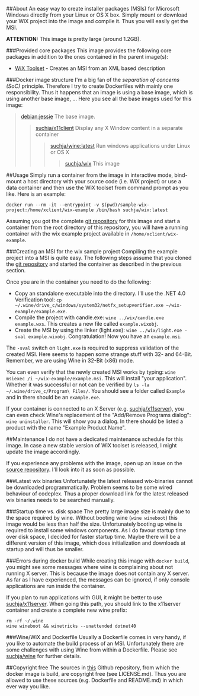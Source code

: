##About
An easy way to create installer packages (MSIs) for Microsoft Windows directly from your Linux or OS X box. Simply mount or download your WiX project into the image and compile it. Thus you will easily get the MSI.

**ATTENTION:** This image is pretty large (around 1.2GB).

###Provided core packages
This image provides the following core packages in addition to the ones contained in the parent image(s):

- [WiX Toolset](http://wixtoolset.org) - Creates an MSI from an XML based description

###Docker image structure
I'm a big fan of the *separation of concerns (SoC)* principle. Therefore I try to create Dockerfiles with mainly one responsibility. Thus it happens that an image is using a base image, which is using another base image, ... Here you see all the base images used for this image:

> [debian:jessie](https://github.com/tianon/docker-brew-debian/blob/188b27233cedf32048ee12378e8f8c6fc0fc0cb4/jessie/Dockerfile) The base image.
>> [suchja/x11client](https://registry.hub.docker.com/u/suchja/x11client/dockerfile/) Display any X Window content in a separate container
>>> [suchja/wine:latest](https://registry.hub.docker.com/u/suchja/wine/dockerfile/) Run windows applications under Linux or OS X
>>>> [suchja/wix](https://registry.hub.docker.com/u/suchja/wix/dockerfile/) This image

##Usage
Simply run a container from the image in interactive mode, bind-mount a host directory with your source code (i.e. WiX project) or use a data container and then use the WiX toolset from command prompt as you like. Here is an example:

`docker run --rm -it --entrypoint -v $(pwd)/sample-wix-project:/home/xclient/wix-example /bin/bash suchja/wix:latest`

Assuming you got the complete [git repository](https://github.com/suchja/wix-toolset) for this image and start a container from the root directory of this repository, you will have a running container with the wix example project available in `/home/xclient/wix-example`.

###Creating an MSI for the wix sample project
Compiling the example project into a MSI is quite easy. The following steps assume that you cloned the [git repository](https://github.com/suchja/wix-toolset) and started the container as described in the previous section.

Once you are in the container you need to do the following:

- Copy an standalone executable into the directory. I'll use the .NET 4.0 Verification tool: `cp ~/.wine/drive_c/windows/system32/netfx_setupverifier.exe ~/wix-example/example.exe`. 
- Compile the project with candle.exe: `wine ../wix/candle.exe example.wxs`. This creates a new file called `example.wixobj`.
- Create the MSI by using the linker (light.exe): `wine ../wix/light.exe -sval example.wixobj`. Congratulation! Now you have an `example.msi`.

The `-sval` switch on `light.exe` is required to suppress validation of the created MSI. Here seems to happen some strange stuff with 32- and 64-Bit. Remember, we are using Wine in 32-Bit (x86) mode.

You can even verify that the newly created MSI works by typing: `wine msiexec /i ~/wix-example/example.msi`. This will install "your application". Whether it was successful or not can be verified by `ls -la ~/.wine/drive_c/Program\ Files/`. You should see a folder called `Example` and in there should be an `example.exe`.

If your container is connected to an X Server (e.g. [suchja/x11server](https://registry.hub.docker.com/u/suchja/x11server/)), you can even check Wine's replacement of the "Add/Remove Programs dialog": `wine uninstaller`. This will show you a dialog. In there should be listed a product with the name "Example Product Name".

##Maintenance
I do not have a dedicated maintenance schedule for this image. In case a new stable version of WiX toolset is released, I might update the image accordingly.

If you experience any problems with the image, open up an issue on the [source repository](https://github.com/suchja/wix-toolset). I'll look into it as soon as possible.

###Latest wix binaries
Unfortunately the latest released wix-binaries cannot be downloaded programmatically. Problem seems to be some wired behaviour of codeplex. Thus a proper download link for the latest released wix binaries needs to be searched manually.

###Startup time vs. disk space
The pretty large image size is mainly due to the space required by wine. Without booting wine (`wine wineboot`) this image would be less than half the size. Unfortunately booting up wine is required to install some windows components. As I do favour startup time over disk space, I decided for faster startup time. Maybe there will be a different version of this image, which does initialization and downloads at startup and will thus be smaller.

###Errors during docker build
While creating this image with `docker build`, you might see some messages where wine is complaining about not running X server. This is because the image does not contain any X server. As far as I have experienced, the messages can be ignored, if only console applications are run inside the container.

If you plan to run applications with GUI, it might be better to use [suchja/x11server](https://registry.hub.docker.com/u/suchja/x11server/). When going this path, you should link to the x11server container and create a complete new wine prefix:

```
rm -rf ~/.wine
wine wineboot && winetricks --unattended dotnet40
```

###Wine/WiX and Dockerfile
Usually a Dockerfile comes in very handy, if you like to automate the build process of an MSI. Unfortunately there are some challenges with using Wine from within a Dockerfile. Please see [suchja/wine](https://registry.hub.docker.com/u/suchja/wine/) for further details.

##Copyright free
The sources in [this](https://github.com/suchja/wix-toolset) Github repository, from which the docker image is build, are copyright free (see LICENSE.md). Thus you are allowed to use these sources (e.g. Dockerfile and README.md) in which ever way you like.
